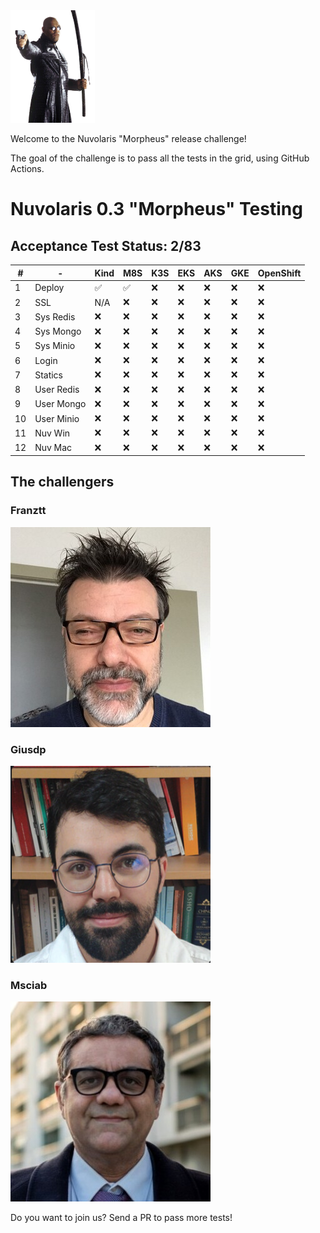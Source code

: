 <img height="180" src="morpheus.png">

Welcome to the Nuvolaris "Morpheus" release challenge! 

The goal of the challenge is to pass all the tests in the grid, using GitHub Actions.

# Nuvolaris 0.3 "Morpheus" Testing

## Acceptance Test Status: 2/83 

|#|-|Kind|M8S|K3S|EKS|AKS|GKE|OpenShift|
|-|-|-|-|-|-|-|-|-|
|1|Deploy| ✅| ✅ | ❌ | ❌ | ❌ | ❌ | ❌ | ❌ | ❌ | ❌ | ❌ | ❌ | ❌ 
|2|SSL| N/A | ❌ | ❌ | ❌ | ❌ | ❌ | ❌ | ❌ | ❌ | ❌ | ❌ | ❌ | ❌ 
|3|Sys Redis| ❌| ❌ | ❌ | ❌ | ❌ | ❌ | ❌ | ❌ | ❌ | ❌ | ❌ | ❌ | ❌ 
|4|Sys Mongo| ❌| ❌ | ❌ | ❌ | ❌ | ❌ | ❌ | ❌ | ❌ | ❌ | ❌ | ❌ | ❌ 
|5|Sys Minio| ❌| ❌ | ❌ | ❌ | ❌ | ❌ | ❌ | ❌ | ❌ | ❌ | ❌ | ❌ | ❌ 
|6|Login| ❌| ❌ | ❌ | ❌ | ❌ | ❌ | ❌ | ❌ | ❌ | ❌ | ❌ | ❌ | ❌ 
|7|Statics| ❌| ❌ | ❌ | ❌ | ❌ | ❌ | ❌ | ❌ | ❌ | ❌ | ❌ | ❌ | ❌ 
|8|User Redis| ❌| ❌ | ❌ | ❌ | ❌ | ❌ | ❌ | ❌ | ❌ | ❌ | ❌ | ❌ | ❌ 
|9|User Mongo| ❌| ❌ | ❌ | ❌ | ❌ | ❌ | ❌ | ❌ | ❌ | ❌ | ❌ | ❌ | ❌ 
|10|User Minio| ❌| ❌ | ❌ | ❌ | ❌ | ❌ | ❌ | ❌ | ❌ | ❌ | ❌ | ❌ | ❌ 
|11|Nuv Win| ❌| ❌ | ❌ | ❌ | ❌ | ❌ | ❌ | ❌ | ❌ | ❌ | ❌ | ❌ | ❌ 
|12|Nuv Mac| ❌| ❌ | ❌ | ❌ | ❌ | ❌ | ❌ | ❌ | ❌ | ❌ | ❌ | ❌ | ❌ 

## The challengers

### Franztt

![](img/franztt.jpeg)

### Giusdp

![](img/giusdp.png)

### Msciab
![](img/msciab.jpg)

Do you want to join us? Send a PR to pass more tests!